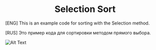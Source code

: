 <center><h1>Selection Sort</center> 

[ENG] This is an example code for sorting with the Selection method.

[RUS] Это пример кода для сортировки методом прямого выбора.

<!--Gif-->
![Alt Text](https://imgur.com/5nNoi1q.gif)

